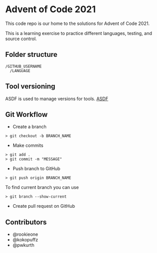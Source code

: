 # Advent of Code 2021

This code repo is our home to the solutions for Advent of Code 2021.

This is a learning exercise to practice different languages, testing, and source control.

## Folder structure

```
/GITHUB_USERNAME
  /LANGUAGE
```

## Tool versioning

ASDF is used to manage versions for tools. [ASDF](https://github.com/asdf-vm/asdf)


## Git Workflow

- Create a branch

```
> git checkout -b BRANCH_NAME
```

- Make commits

```
> git add .
> git commit -m "MESSAGE"
```

- Push branch to GitHub

```
> git push origin BRANCH_NAME
```

To find current branch you can use

```
> git branch --show-current 
```

- Create pull request on GitHub

## Contributors

- @rookieone
- @kokopuffz
- @pwkurth
